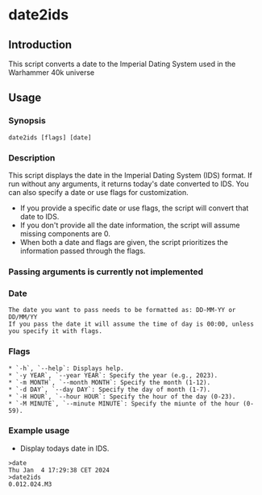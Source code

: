 # date2ids
## Introduction
This script converts a date to the Imperial Dating System used in the Warhammer 40k universe
## Usage
### Synopsis
```
date2ids [flags] [date]
```
### Description
This script displays the date in the Imperial Dating System (IDS) format. If run without any arguments, it returns today's date converted to IDS. You can also specify a date or use flags for customization.

- If you provide a specific date or use flags, the script will convert that date to IDS.
- If you don't provide all the date information, the script will assume missing components are 0.
- When both a date and flags are given, the script prioritizes the information passed through the flags.

### Passing arguments is currently not implemented
### Date
    The date you want to pass needs to be formatted as: DD-MM-YY or DD/MM/YY
    If you pass the date it will assume the time of day is 00:00, unless you specify it with flags.
### Flags
    * `-h`, `--help`: Displays help.
    * `-y YEAR`, `--year YEAR`: Specify the year (e.g., 2023).
    * `-m MONTH`, `--month MONTH`: Specify the month (1-12).
    * `-d DAY`, `--day DAY`: Specify the day of month (1-7).
    * `-H HOUR`, `--hour HOUR`: Specify the hour of the day (0-23).
    * `-M MINUTE`, `--minute MINUTE`: Specify the miunte of the hour (0-59).
### Example usage
* Display todays date in IDS.
```
>date
Thu Jan  4 17:29:38 CET 2024
>date2ids
0.012.024.M3
```
<!-- TODO: Finish this once you finish the program>
